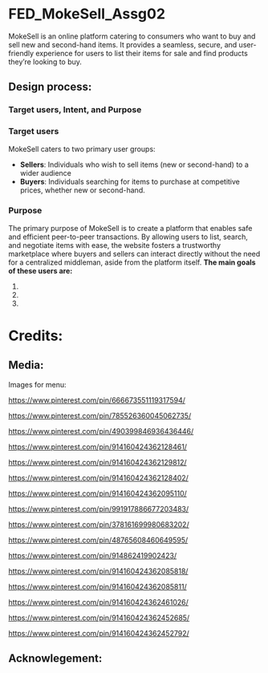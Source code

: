 # FED_MokeSell_Assg02
MokeSell is an online platform catering to consumers who want to buy and sell new and second-hand items. It provides a seamless, secure, and user-friendly experience for users to list their items for sale and find products they’re looking to buy.

## Design process:  
### Target users, Intent, and Purpose
### Target users
MokeSell caters to two primary user groups:
- **Sellers**: Individuals who wish to sell items (new or second-hand) to a wider audience
- **Buyers**: Individuals searching for items to purchase at competitive prices, whether new or second-hand. 

### Purpose

The primary purpose of MokeSell is to create a platform that enables safe and efficient peer-to-peer transactions. By allowing users to list, search, and negotiate items with ease, the website fosters a trustworthy marketplace where buyers and sellers can interact directly without the need for a centralized middleman, aside from the platform itself.
**The main goals of these users are:**

1.
2.
3.
# Credits:
## Media:
Images for menu:

https://www.pinterest.com/pin/666673551119317594/

https://www.pinterest.com/pin/785526360045062735/

https://www.pinterest.com/pin/490399846936436446/

https://www.pinterest.com/pin/914160424362128461/

https://www.pinterest.com/pin/914160424362129812/

https://www.pinterest.com/pin/914160424362128402/

https://www.pinterest.com/pin/914160424362095110/

https://www.pinterest.com/pin/991917886677203483/

https://www.pinterest.com/pin/378161699980683202/

https://www.pinterest.com/pin/48765608460649595/

https://www.pinterest.com/pin/914862419902423/

https://www.pinterest.com/pin/914160424362085818/

https://www.pinterest.com/pin/914160424362085811/

https://www.pinterest.com/pin/914160424362461026/

https://www.pinterest.com/pin/914160424362452685/

https://www.pinterest.com/pin/914160424362452792/

## Acknowlegement:




